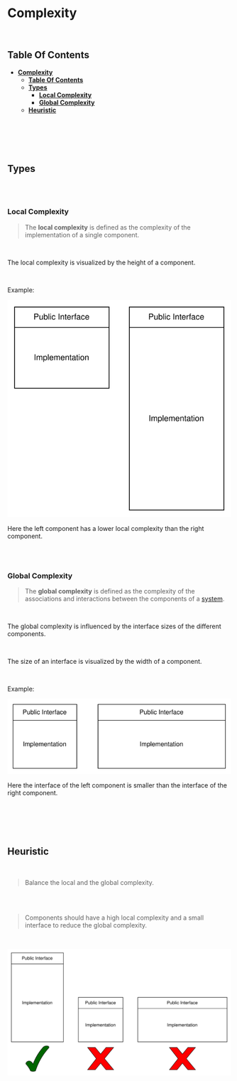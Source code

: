 # **Complexity**
<br>

## **Table Of Contents**

- [**Complexity**](#complexity)
  - [**Table Of Contents**](#table-of-contents)
  - [**Types**](#types)
    - [**Local Complexity**](#local-complexity)
    - [**Global Complexity**](#global-complexity)
  - [**Heuristic**](#heuristic)

<br>
<br>
<br>
<br>

## **Types**
<br>
<br>

### **Local Complexity**

> The **local complexity** is defined as the complexity of the implementation of a single component.

<br>

The local complexity is visualized by the height of a component.

<br>

Example:

![Local Complexity Example](./pictures/local-complexity.drawio.svg)

Here the left component has a lower local complexity than the right component. 

<br>
<br>

### **Global Complexity**

> The **global complexity** is defined as the complexity of the associations and interactions between the components of a [system](../../../glossary.md#system).

<br>

The global complexity is influenced by the interface sizes of the different components.

<br>

The size of an interface is visualized by the width of a component.

<br>

Example:

![Global Complexity Example](./pictures/global-complexity.drawio.svg)

Here the interface of the left component is smaller than the interface of the right component.

<br>
<br>
<br>
<br>

## **Heuristic**
<br>

> Balance the local and the global complexity.

<br>
<br>

> Components should have a high local complexity and a small interface to reduce the global complexity.

<br>

![Heuristic](./pictures/heuristic-complexity.drawio.svg)